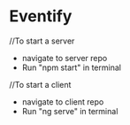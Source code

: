 # Eventify

//To start a server
- navigate to server repo
- Run "npm start" in terminal

//To start a client
- navigate to client repo
- Run "ng serve" in terminal
